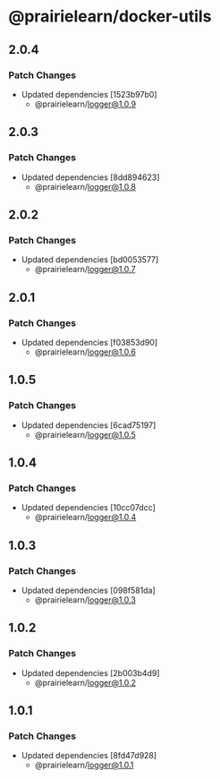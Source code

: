 # @prairielearn/docker-utils

## 2.0.4

### Patch Changes

- Updated dependencies [1523b97b0]
  - @prairielearn/logger@1.0.9

## 2.0.3

### Patch Changes

- Updated dependencies [8dd894623]
  - @prairielearn/logger@1.0.8

## 2.0.2

### Patch Changes

- Updated dependencies [bd0053577]
  - @prairielearn/logger@1.0.7

## 2.0.1

### Patch Changes

- Updated dependencies [f03853d90]
  - @prairielearn/logger@1.0.6

## 1.0.5

### Patch Changes

- Updated dependencies [6cad75197]
  - @prairielearn/logger@1.0.5

## 1.0.4

### Patch Changes

- Updated dependencies [10cc07dcc]
  - @prairielearn/logger@1.0.4

## 1.0.3

### Patch Changes

- Updated dependencies [098f581da]
  - @prairielearn/logger@1.0.3

## 1.0.2

### Patch Changes

- Updated dependencies [2b003b4d9]
  - @prairielearn/logger@1.0.2

## 1.0.1

### Patch Changes

- Updated dependencies [8fd47d928]
  - @prairielearn/logger@1.0.1
